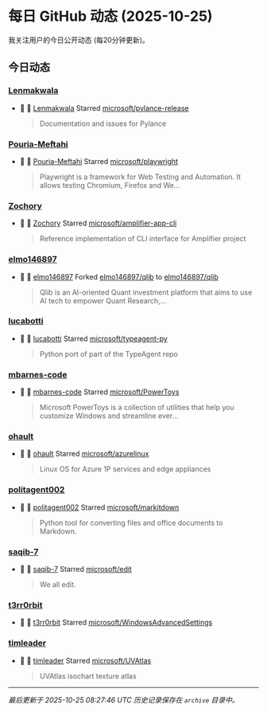 # 每日 GitHub 动态 (2025-10-25)

我关注用户的今日公开动态 (每20分钟更新)。

## 今日动态

### [Lenmakwala](https://github.com/Lenmakwala)
- 🌟 👤 [Lenmakwala](https://github.com/Lenmakwala) Starred [microsoft/pylance-release](https://github.com/microsoft/pylance-release)
  > Documentation and issues for Pylance

### [Pouria-Meftahi](https://github.com/Pouria-Meftahi)
- 🌟 👤 [Pouria-Meftahi](https://github.com/Pouria-Meftahi) Starred [microsoft/playwright](https://github.com/microsoft/playwright)
  > Playwright is a framework for Web Testing and Automation. It allows testing Chromium, Firefox and We...

### [Zochory](https://github.com/Zochory)
- 🌟 👤 [Zochory](https://github.com/Zochory) Starred [microsoft/amplifier-app-cli](https://github.com/microsoft/amplifier-app-cli)
  > Reference implementation of CLI interface for Amplifier project

### [elmo146897](https://github.com/elmo146897)
- 🍴 👤 [elmo146897](https://github.com/elmo146897) Forked [elmo146897/qlib](https://github.com/elmo146897/qlib) to [elmo146897/qlib](https://github.com/elmo146897/qlib)
  > Qlib is an AI-oriented Quant investment platform that aims to use AI tech to empower Quant Research,...

### [lucabotti](https://github.com/lucabotti)
- 🌟 👤 [lucabotti](https://github.com/lucabotti) Starred [microsoft/typeagent-py](https://github.com/microsoft/typeagent-py)
  > Python port of part of the TypeAgent repo

### [mbarnes-code](https://github.com/mbarnes-code)
- 🌟 👤 [mbarnes-code](https://github.com/mbarnes-code) Starred [microsoft/PowerToys](https://github.com/microsoft/PowerToys)
  > Microsoft PowerToys is a collection of utilities that help you customize Windows and streamline ever...

### [ohault](https://github.com/ohault)
- 🌟 👤 [ohault](https://github.com/ohault) Starred [microsoft/azurelinux](https://github.com/microsoft/azurelinux)
  > Linux OS for Azure 1P services and edge appliances

### [politagent002](https://github.com/politagent002)
- 🌟 👤 [politagent002](https://github.com/politagent002) Starred [microsoft/markitdown](https://github.com/microsoft/markitdown)
  > Python tool for converting files and office documents to Markdown.

### [saqib-7](https://github.com/saqib-7)
- 🌟 👤 [saqib-7](https://github.com/saqib-7) Starred [microsoft/edit](https://github.com/microsoft/edit)
  > We all edit.

### [t3rr0rbit](https://github.com/t3rr0rbit)
- 🌟 👤 [t3rr0rbit](https://github.com/t3rr0rbit) Starred [microsoft/WindowsAdvancedSettings](https://github.com/microsoft/WindowsAdvancedSettings)

### [timleader](https://github.com/timleader)
- 🌟 👤 [timleader](https://github.com/timleader) Starred [microsoft/UVAtlas](https://github.com/microsoft/UVAtlas)
  > UVAtlas isochart texture atlas


---
*最后更新于 2025-10-25 08:27:46 UTC*
*历史记录保存在 `archive` 目录中。*
